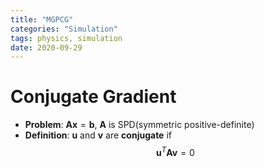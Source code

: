 ```yaml
---
title: "MGPCG"
categories: "Simulation"
tags: physics, simulation
date: 2020-09-29
---
```


# Conjugate Gradient

* **Problem**: $\mathbf{A}\mathbf{x}=\mathbf{b}$, $\mathbf{A}$ is SPD(symmetric positive-definite)
* **Definition**: $\mathbf{u}$ and $\mathbf{v}$ are **conjugate** if 
$$
\mathbf{u}^T\mathbf{A}\mathbf{v}=0
$$ 
